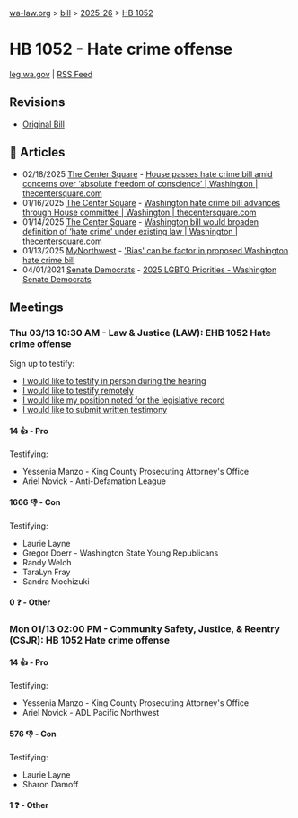 [wa-law.org](/) > [bill](/bill/) > [2025-26](/bill/2025-26/) > [HB 1052](/bill/2025-26/hb/1052/)

# HB 1052 - Hate crime offense
[leg.wa.gov](https://app.leg.wa.gov/billsummary?BillNumber=1052&Year=2025&Initiative=false) | [RSS Feed](./rss.xml)

## Revisions
* [Original Bill](1/)

## 📰 Articles
* 02/18/2025 [The Center Square](/org/the_center_square/) - [House passes hate crime bill amid concerns over ‘absolute freedom of conscience’ | Washington | thecentersquare.com](https://www.thecentersquare.com/washington/article_c22f46e6-ee42-11ef-8c7d-f3e5ae9ccaab.html#:~:text=House%20Bill%201052)
* 01/16/2025 [The Center Square](/org/the_center_square/) - [Washington hate crime bill advances through House committee | Washington | thecentersquare.com](https://www.thecentersquare.com/washington/article_96c2967e-d444-11ef-b397-0f9fc918d5b2.html#:~:text=House%20Bill%201052)
* 01/14/2025 [The Center Square](/org/the_center_square/) - [Washington bill would broaden definition of ‘hate crime’ under existing law | Washington | thecentersquare.com](https://www.thecentersquare.com/washington/article_fdba083e-d297-11ef-b60e-47a8dd3b96b4.html#:~:text=House%20Bill%201052)
* 01/13/2025 [MyNorthwest](/org/mynorthwest/) - ['Bias' can be factor in proposed Washington hate crime bill](https://mynorthwest.com/mynorthwest-politics/perception-and-bias-can-be-factors-in-proposed-state-hate-crime-bill/4028286#:~:text=HB%201052)
* 04/01/2021 [Senate Democrats](/org/senate_democrats/) - [2025 LGBTQ Priorities - Washington Senate Democrats](https://senatedemocrats.wa.gov/lgbtq2025priorities/#:~:text=House%20Bill%201052)

## Meetings
### Thu 03/13 10:30 AM - Law & Justice (LAW): EHB 1052 Hate crime offense
Sign up to testify:
* [I would like to testify in person during the hearing](https://app.leg.wa.gov/csi/Testifier/Add?chamber=House&mId=32958&aId=165320&caId=26311&tId=1)
* [I would like to testify remotely](https://app.leg.wa.gov/csi/Testifier/Add?chamber=House&mId=32958&aId=165320&caId=26311&tId=2)
* [I would like my position noted for the legislative record](https://app.leg.wa.gov/csi/Testifier/Add?chamber=House&mId=32958&aId=165320&caId=26311&tId=3)
* [I would like to submit written testimony](https://app.leg.wa.gov/csi/Testifier/Add?chamber=House&mId=32958&aId=165320&caId=26311&tId=4)

#### 14 👍 - Pro
Testifying:
* Yessenia Manzo - King County Prosecuting Attorney's Office
* Ariel Novick - Anti-Defamation League

#### 1666 👎 - Con
Testifying:
* Laurie Layne
* Gregor Doerr - Washington State Young Republicans
* Randy Welch
* TaraLyn Fray
* Sandra Mochizuki

#### 0 ❓ - Other

### Mon 01/13 02:00 PM - Community Safety, Justice, & Reentry (CSJR): HB 1052 Hate crime offense
#### 14 👍 - Pro
Testifying:
* Yessenia Manzo - King County Prosecuting Attorney's Office
* Ariel Novick - ADL Pacific Northwest

#### 576 👎 - Con
Testifying:
* Laurie Layne
* Sharon Damoff

#### 1 ❓ - Other
